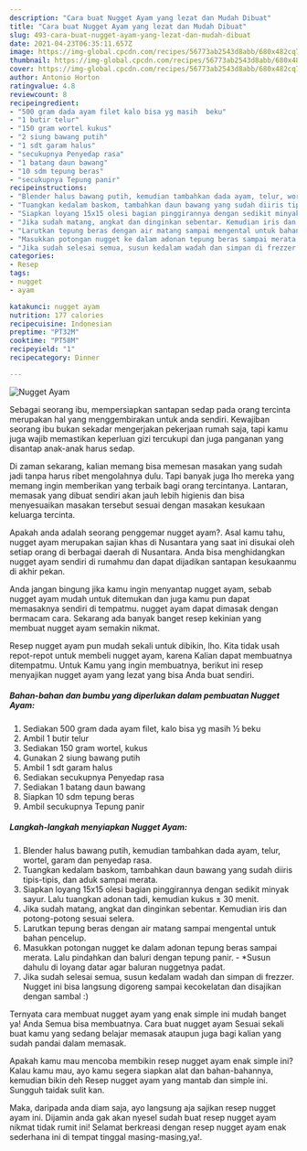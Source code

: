 ```yaml
---
description: "Cara buat Nugget Ayam yang lezat dan Mudah Dibuat"
title: "Cara buat Nugget Ayam yang lezat dan Mudah Dibuat"
slug: 493-cara-buat-nugget-ayam-yang-lezat-dan-mudah-dibuat
date: 2021-04-23T06:35:11.657Z
image: https://img-global.cpcdn.com/recipes/56773ab2543d8abb/680x482cq70/nugget-ayam-foto-resep-utama.jpg
thumbnail: https://img-global.cpcdn.com/recipes/56773ab2543d8abb/680x482cq70/nugget-ayam-foto-resep-utama.jpg
cover: https://img-global.cpcdn.com/recipes/56773ab2543d8abb/680x482cq70/nugget-ayam-foto-resep-utama.jpg
author: Antonio Horton
ratingvalue: 4.8
reviewcount: 8
recipeingredient:
- "500 gram dada ayam filet kalo bisa yg masih  beku"
- "1 butir telur"
- "150 gram wortel kukus"
- "2 siung bawang putih"
- "1 sdt garam halus"
- "secukupnya Penyedap rasa"
- "1 batang daun bawang"
- "10 sdm tepung beras"
- "secukupnya Tepung panir"
recipeinstructions:
- "Blender halus bawang putih, kemudian tambahkan dada ayam, telur, wortel, garam dan penyedap rasa."
- "Tuangkan kedalam baskom, tambahkan daun bawang yang sudah diiris tipis-tipis, dan aduk sampai merata."
- "Siapkan loyang 15x15 olesi bagian pinggirannya dengan sedikit minyak sayur. Lalu tuangkan adonan tadi, kemudian kukus ± 30 menit."
- "Jika sudah matang, angkat dan dinginkan sebentar. Kemudian iris dan potong-potong sesuai selera."
- "Larutkan tepung beras dengan air matang sampai mengental untuk bahan pencelup."
- "Masukkan potongan nugget ke dalam adonan tepung beras sampai merata. Lalu pindahkan dan baluri dengan tepung panir. *Susun dahulu di loyang datar agar baluran nuggetnya padat."
- "Jika sudah selesai semua, susun kedalam wadah dan simpan di frezzer. Nugget ini bisa langsung digoreng sampai kecokelatan dan disajikan dengan sambal :)"
categories:
- Resep
tags:
- nugget
- ayam

katakunci: nugget ayam 
nutrition: 177 calories
recipecuisine: Indonesian
preptime: "PT32M"
cooktime: "PT58M"
recipeyield: "1"
recipecategory: Dinner

---
```



![Nugget Ayam](https://img-global.cpcdn.com/recipes/56773ab2543d8abb/680x482cq70/nugget-ayam-foto-resep-utama.jpg)

Sebagai seorang ibu, mempersiapkan santapan sedap pada orang tercinta merupakan hal yang menggembirakan untuk anda sendiri. Kewajiban seorang ibu bukan sekadar mengerjakan pekerjaan rumah saja, tapi kamu juga wajib memastikan keperluan gizi tercukupi dan juga panganan yang disantap anak-anak harus sedap.

Di zaman  sekarang, kalian memang bisa memesan masakan yang sudah jadi tanpa harus ribet mengolahnya dulu. Tapi banyak juga lho mereka yang memang ingin memberikan yang terbaik bagi orang tercintanya. Lantaran, memasak yang dibuat sendiri akan jauh lebih higienis dan bisa menyesuaikan masakan tersebut sesuai dengan masakan kesukaan keluarga tercinta. 



Apakah anda adalah seorang penggemar nugget ayam?. Asal kamu tahu, nugget ayam merupakan sajian khas di Nusantara yang saat ini disukai oleh setiap orang di berbagai daerah di Nusantara. Anda bisa menghidangkan nugget ayam sendiri di rumahmu dan dapat dijadikan santapan kesukaanmu di akhir pekan.

Anda jangan bingung jika kamu ingin menyantap nugget ayam, sebab nugget ayam mudah untuk ditemukan dan juga kamu pun dapat memasaknya sendiri di tempatmu. nugget ayam dapat dimasak dengan bermacam cara. Sekarang ada banyak banget resep kekinian yang membuat nugget ayam semakin nikmat.

Resep nugget ayam pun mudah sekali untuk dibikin, lho. Kita tidak usah repot-repot untuk membeli nugget ayam, karena Kalian dapat membuatnya ditempatmu. Untuk Kamu yang ingin membuatnya, berikut ini resep menyajikan nugget ayam yang lezat yang bisa Anda buat sendiri.

<!--inarticleads1-->

##### Bahan-bahan dan bumbu yang diperlukan dalam pembuatan Nugget Ayam:

1. Sediakan 500 gram dada ayam filet, kalo bisa yg masih ½ beku
1. Ambil 1 butir telur
1. Sediakan 150 gram wortel, kukus
1. Gunakan 2 siung bawang putih
1. Ambil 1 sdt garam halus
1. Sediakan secukupnya Penyedap rasa
1. Sediakan 1 batang daun bawang
1. Siapkan 10 sdm tepung beras
1. Ambil secukupnya Tepung panir




<!--inarticleads2-->

##### Langkah-langkah menyiapkan Nugget Ayam:

1. Blender halus bawang putih, kemudian tambahkan dada ayam, telur, wortel, garam dan penyedap rasa.
1. Tuangkan kedalam baskom, tambahkan daun bawang yang sudah diiris tipis-tipis, dan aduk sampai merata.
1. Siapkan loyang 15x15 olesi bagian pinggirannya dengan sedikit minyak sayur. Lalu tuangkan adonan tadi, kemudian kukus ± 30 menit.
1. Jika sudah matang, angkat dan dinginkan sebentar. Kemudian iris dan potong-potong sesuai selera.
1. Larutkan tepung beras dengan air matang sampai mengental untuk bahan pencelup.
1. Masukkan potongan nugget ke dalam adonan tepung beras sampai merata. Lalu pindahkan dan baluri dengan tepung panir. - *Susun dahulu di loyang datar agar baluran nuggetnya padat.
1. Jika sudah selesai semua, susun kedalam wadah dan simpan di frezzer. Nugget ini bisa langsung digoreng sampai kecokelatan dan disajikan dengan sambal :)




Ternyata cara membuat nugget ayam yang enak simple ini mudah banget ya! Anda Semua bisa membuatnya. Cara buat nugget ayam Sesuai sekali buat kamu yang sedang belajar memasak ataupun juga bagi kalian yang sudah pandai dalam memasak.

Apakah kamu mau mencoba membikin resep nugget ayam enak simple ini? Kalau kamu mau, ayo kamu segera siapkan alat dan bahan-bahannya, kemudian bikin deh Resep nugget ayam yang mantab dan simple ini. Sungguh taidak sulit kan. 

Maka, daripada anda diam saja, ayo langsung aja sajikan resep nugget ayam ini. Dijamin anda gak akan nyesel sudah buat resep nugget ayam nikmat tidak rumit ini! Selamat berkreasi dengan resep nugget ayam enak sederhana ini di tempat tinggal masing-masing,ya!.

